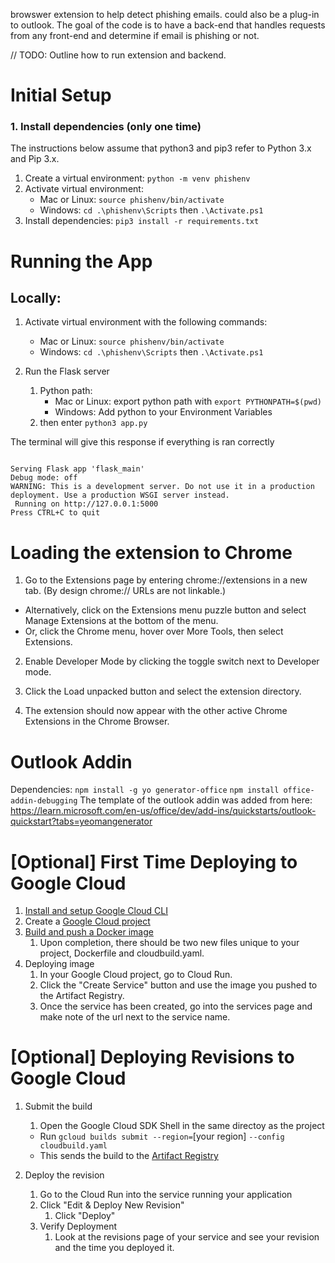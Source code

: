 browswer extension to help detect phishing emails. could also be a plug-in to outlook. The goal of the code is to have a back-end that handles requests from any front-end and determine if email is phishing or not. 


// TODO: Outline how to run extension and backend. 


# Initial Setup


### 1. Install dependencies (only one time)
The instructions below assume that python3 and pip3 refer to Python 3.x and Pip 3.x.

1. Create a virtual environment: `python -m venv phishenv`
2. Activate virtual environment:
    * Mac or Linux: `source phishenv/bin/activate`
    * Windows: `cd .\phishenv\Scripts` then `.\Activate.ps1`
3. Install dependencies: `pip3 install -r requirements.txt`

# Running the App

## Locally:

1. Activate virtual environment with the following commands:
   * Mac or Linux: `source phishenv/bin/activate`
   * Windows: `cd .\phishenv\Scripts` then `.\Activate.ps1`



2. Run the Flask server
   1. Python path:
      * Mac or Linux: export python path with `export PYTHONPATH=$(pwd)`
      * Windows: Add python to your Environment Variables
   2. then enter `python3 app.py`

The terminal will give this response if everything is ran correctly
<pre><code>
Serving Flask app 'flask_main'
Debug mode: off
WARNING: This is a development server. Do not use it in a production deployment. Use a production WSGI server instead.
 Running on http://127.0.0.1:5000
Press CTRL+C to quit
</code></pre>

# Loading the extension to Chrome


1. Go to the Extensions page by entering chrome://extensions in a new tab. (By design chrome:// URLs are not linkable.)

* Alternatively, click on the Extensions menu puzzle button and select Manage Extensions at the bottom of the menu.
* Or, click the Chrome menu, hover over More Tools, then select Extensions.
2. Enable Developer Mode by clicking the toggle switch next to Developer mode.

3. Click the Load unpacked button and select the extension directory.

4. The extension should now appear with the other active Chrome Extensions in the Chrome Browser.


# Outlook Addin

Dependencies:
`npm install -g yo generator-office`
`npm install office-addin-debugging`
The template of the outlook addin was added from here: https://learn.microsoft.com/en-us/office/dev/add-ins/quickstarts/outlook-quickstart?tabs=yeomangenerator

# [Optional] First Time Deploying to Google Cloud

1. [Install and setup Google Cloud CLI](https://cloud.google.com/sdk/docs/install-sdk)
2. Create a [Google Cloud project]('https://cloud.google.com/resource-manager/docs/creating-managing-projects')
3. [Build and push a Docker image]('https://cloud.google.com/build/docs/build-push-docker-image')
   1. Upon completion, there should be two new files unique to your project, Dockerfile and cloudbuild.yaml.
4. Deploying image
   1. In your Google Cloud project, go to Cloud Run.
   2. Click the "Create Service" button and use the image you pushed to the Artifact Registry.
   3. Once the service has been created, go into the services page and make note of the url next to the service name.

# [Optional] Deploying Revisions to Google Cloud

1. Submit the build
   1. Open the Google Cloud SDK Shell in the same directoy as the project
   * Run `gcloud builds submit --region=`[your region] `--config cloudbuild.yaml`
   * This sends the build to the [Artifact Registry](https://console.cloud.google.com/artifacts)

2. Deploy the revision
   1. Go to the Cloud Run into the service running your application
   2. Click "Edit & Deploy New Revision"
      1. Click "Deploy"
   3. Verify Deployment
      1. Look at the revisions page of your service and see your revision and the time you deployed it.
